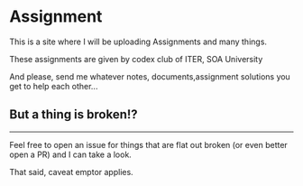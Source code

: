 # Assignment
This is a site where I will be uploading Assignments and many things.

These assignments are given by codex club of ITER, SOA University

And please, send me whatever notes, documents,assignment solutions you get to help each other...

## But a thing is broken!?
<hr>
Feel free to open an issue for things that are flat out broken (or even better open a PR) and I can take a look.

That said, caveat emptor applies.
